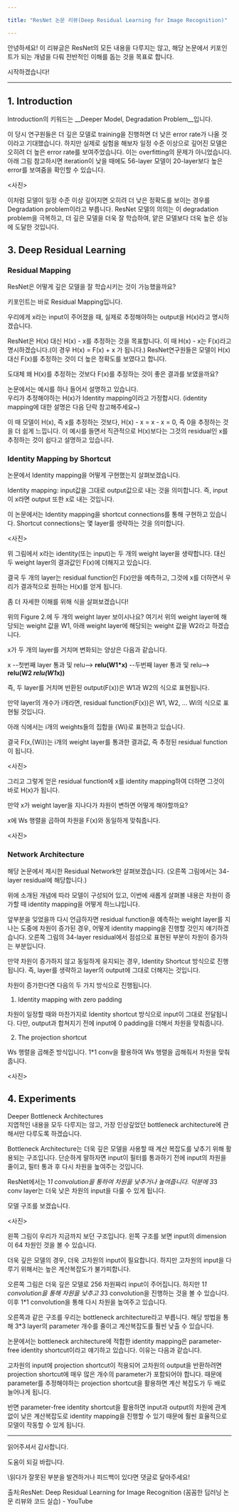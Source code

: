 ```yaml
---

title: "ResNet 논문 리뷰(Deep Residual Learning for Image Recognition)"

---
```


안녕하세요! 
이 리뷰글은 ResNet의 모든 내용을 다루지는 않고, 해당 논문에서 키포인트가 되는 개념을 다뤄 전반적인 이해를 돕는 것을 목표로 합니다.   

시작하겠습니다!   

- - -

## 1. Introduction 
Introduction의 키워드는 __Deeper Model, Degradation Problem__입니다.    

 

이 당시 연구원들은 더 깊은 모델로 training을 진행하면 더 낮은 error rate가 나올 것이라고 기대했습니다. 하지만 실제로 실험을 해보자 일정 수준 이상으로 깊어진 모델은 오히려 더 높은 error rate를 보여주었습니다. 이는 overfitting의 문제가 아니었습니다. 아래 그림 참고하시면 iteration이 낮을 때에도 56-layer 모델이 20-layer보다 높은 error를 보여줌을 확인할 수 있습니다.   


<사진>   

이처럼 모델이 일정 수준 이상 깊어지면 오히려 더 낮은 정확도를 보이는 경우를 Degradation problem이라고 부릅니다. ResNet 모델의 의의는 이 degradation problem을 극복하고, 더 깊은 모델을 더욱 잘 학습하여, 얕은 모델보다 더욱 높은 성능에 도달한 것입니다.   

## 3. Deep Residual Learning
### Residual Mapping   
ResNet은 어떻게 깊은 모델을 잘 학습시키는 것이 가능했을까요?   

키포인트는 바로 Residual Mapping입니다.    

 

우리에게 x라는 input이 주어졌을 때, 실제로 추정해야하는 output을 H(x)라고 명시하겠습니다.   

ResNet은 H(x) 대신 H(x) - x를 추정하는 것을 목표합니다. 이 때 H(x) - x는 F(x)라고 명시하겠습니다.(이 경우 H(x) = F(x) + x 가 됩니다.) ResNet연구원들은 모델이 H(x) 대신 F(x)를 추정하는 것이 더 높은 정확도를 보였다고 합니다.   

 

도대체 왜 H(x)를 추정하는 것보다 F(x)를 추정하는 것이 좋은 결과를 보였을까요?   

논문에서는 예시를 하나 들어서 설명하고 있습니다.    
우리가 추정해야하는 H(x)가 Identity mapping이라고 가정합시다. (identity mapping에 대한 설명은 다음 단락 참고해주세요~)   

이 때 모델이 H(x), 즉 x를 추정하는 것보다, H(x) - x = x - x = 0, 즉 0을 추정하는 것을 더 쉽게 느낍니다. 이 예시를 들면서 직관적으로 H(x)보다는 그것의 residual인 x를 추정하는 것이 쉽다고 설명하고 있습니다.   

 

### Identity Mapping by Shortcut
논문에서 Identity mapping을 어떻게 구현했는지 살펴보겠습니다.   

 

Identity mapping:  input값을 그대로 output값으로 내는 것을 의미합니다. 즉, input이 x라면 output 또한 x로 내는 것입니다.   

이 논문에서는 Identity mapping을 shortcut connections를 통해 구현하고 있습니다. Shortcut connections는 몇 layer를 생략하는 것을 의미합니다.   

<사진>   

위 그림에서 x라는 identity(또는 input)는 두 개의 weight layer을 생략합니다. 대신 두 weight layer의 결과값인 F(x)에 더해지고 있습니다.    

결국 두 개의 layer는 residual function인 F(x)만을 예측하고, 그것에 x를 더하면서 우리가 결과적으로 원하는 H(x)를 얻게 됩니다.   

 

좀 더 자세한 이해를 위해 식을 살펴보겠습니다!   

위의 Figure 2.에 두 개의 weight layer 보이시나요? 여기서 위의 weight layer에 해당되는 weight 값을 W1, 아래 weight layer에 해당되는 weight 값을 W2라고 하겠습니다.   

x가 두 개의 layer를 거치며 변화되는 양상은 다음과 같습니다.   

x  --첫번째 layer 통과 및 relu-->   __relu(W1*x)__  --두번째 layer 통과 및 relu-->   __relu(W2 *relu(W1*x))__   

즉, 두 layer를 거치며 반환된 output(F(x))은 W1과 W2의 식으로 표현됩니다.   

만약 layer의 개수가 i개라면, residual function(F(x))은 W1, W2, ... Wi의 식으로 표현될 것입니다.    

아래 식에서는 i개의 weights들의 집합을 {Wi}로 표현하고 있습니다.   

결국 F(x,{Wi})는 i개의 weight layer를 통과한 결과값, 즉 추정된 residual function이 됩니다.   

<사진>   

그리고 그렇게 얻은 residual function에 x를 identity mapping하여 더하면 그것이 바로 H(x)가 됩니다.    

 

만약 x가 weight layer을 지나다가 차원이 변하면 어떻게 해야할까요?   

x에 Ws 행렬을 곱하여 차원을 F(x)와 동일하게 맞춰줍니다.   

<사진>   

### Network Architecture
해당 논문에서 제시한 Residual Network만 살펴보겠습니다. (오른쪽 그림에서는 34-layer residual에 해당합니다.)   


위에 소개된 개념에 따라 모델이 구성되어 있고, 이번에 새롭게 살펴볼 내용은 차원이 증가할 때 identity mapping을 어떻게 하느냐입니다.   

 

앞부분을 잊었을까 다시 언급하자면 residual function을 예측하는 weight layer를 지나는 도중에 차원이 증가된 경우, 어떻게 identity mapping을 진행할 것인지 얘기하겠습니다. 오른쪽 그림의 34-layer residual에서 점섬으로 표현된 부분이 차원이 증가하는 부분입니다.   

 

만약 차원이 증가하지 않고 동일하게 유지되는 경우, Identity Shortcut 방식으로 진행됩니다. 즉, layer를 생략하고 layer의 output에 그대로 더해지는 것입니다.   

 

차원이 증가한다면 다음의 두 가지 방식으로 진행됩니다.   

1. Identity mapping with zero padding   

차원이 일정할 때와 마찬가지로 Identity shortcut 방식으로 input이 그대로 전달됩니다. 다만, output과 합쳐지기 전에 input에 0 padding을 더해서 차원을 맞춰줍니다.   

2. The projection shortcut   

Ws 행렬을 곱해준 방식입니다. 1*1 conv을 활용하여 Ws 행렬을 곱해줘서 차원을 맞춰줍니다.   

<사진>   

## 4. Experiments
Deeper Bottleneck Architectures   
지엽적인 내용을 모두 다루지는 않고, 가장 인상깊었던 bottleneck architecture에 관해서만 다루도록 하겠습니다.   

Bottleneck Architecture는 더욱 깊은 모델을 사용할 때 계산 복잡도를 낮추기 위해 활용되는 구조입니다. 단순하게 말하자면 input이 필터를 통과하기 전에 input의 차원을 줄이고, 필터 통과 후 다시 차원을 높여주는 것입니다.   

 

ResNet에서는 1*1 convolution을 통하여 차원을 낮추거나 높여줍니다. 덕분에 3*3 conv layer는 더욱 낮은 차원의 input을 다룰 수 있게 됩니다.    

모델 구조를 보겠습니다.   

<사진>   
  
왼쪽 그림이 우리가 지금까지 보던 구조입니다. 왼쪽 구조를 보면 input의 dimension이 64 차원인 것을 볼 수 있습니다.    

 

더욱 깊은 모델의 경우, 더욱 고차원의 input이 필요합니다. 하지만 고차원의 input을 다루기 위해서는 높은 계산복잡도가 불가피합니다.   

 

오른쪽 그림은 더욱 깊은 모델로 256 차원짜리 input이 주어집니다. 하지만 1*1 convolution을 통해 차원을 낮추고 3*3 convolution을 진행하는 것을 볼 수 있습니다. 이후 1*1 convolution을 통해 다시 차원을 높여주고 있습니다.   
 
오른쪽과 같은 구조를 우리는 bottleneck architecture라고 부릅니다. 해당 방법을 통해 3*3 layer의 parameter 개수를 줄이고 계산복잡도를 훨씬 낮출 수 있습니다.   

 

논문에서는 bottleneck architecture에 적합한 identity mapping은 parameter-free identity shortcut이라고 얘기하고 있습니다. 이유는 다음과 같습니다.   

고차원의 input에 projection shortcut이 적용되어 고차원의 output을 반환하려면 projection shortcut에 매우 많은 개수의 parameter가 포함되어야 합니다. 때문에 parameter를 추정해야하는 projection shortcut을 활용하면 계산 복잡도가 두 배로 늘어나게 됩니다.   

반면 parameter-free identity shortcut을 활용하면 input과 output의 차원에 관계없이 낮은 계산복잡도로 identity mapping을 진행할 수 있기 때문에 훨씬 효율적으로 모델이 작동할 수 있게 됩니다.   

 

 _ _ _
 
 
읽어주셔서 감사합니다.

도움이 되길 바랍니다.

 

\\읽다가 잘못된 부분을 발견하거나 피드백이 있다면 댓글로 달아주세요!

 

출처:ResNet: Deep Residual Learning for Image Recognition (꼼꼼한 딥러닝 논문 리뷰와 코드 실습) - YouTube
